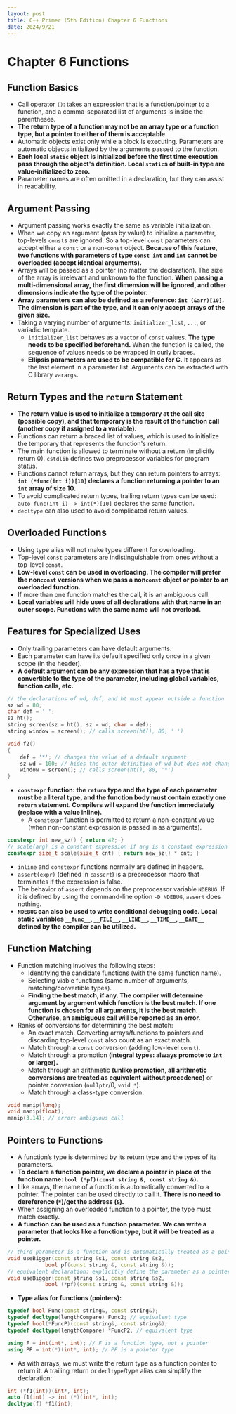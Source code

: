 ```yaml
---
layout: post
title: C++ Primer (5th Edition) Chapter 6 Functions
date: 2024/9/21
---
```


# Chapter 6 Functions

## Function Basics

- Call operator `()`: takes an expression that is a function/pointer to a function, and a comma-separated list of arguments is inside the parentheses.
- **The return type of a function may not be an array type or a function type, but a pointer to either of them is acceptable.**
- Automatic objects exist only while a block is executing. Parameters are automatic objects initialized by the arguments passed to the function.
- **Each local `static` object is initialized before the first time execution pass through the object's definition. Local `static`s of built-in type are value-initialized to zero.**
- Parameter names are often omitted in a declaration, but they can assist in readability.

## Argument Passing

- Argument passing works exactly the same as variable initialization.
- When we copy an argument (pass by value) to initialize a parameter, top-levels `const`s are ignored. So a top-level `const` parameters can accept either a `const` or a non-`const` object. **Because of this feature, two functions with parameters of type `const int` and `int` cannot be overloaded (accept identical arguments).**
- Arrays will be passed as a pointer (no matter the declaration). The size of the array is irrelevant and unknown to the function. **When passing a multi-dimensional array, the first dimension will be ignored, and other dimensions indicate the type of the pointer.**
- **Array parameters can also be defined as a reference: `int (&arr)[10]`. The dimension is part of the type, and it can only accept arrays of the given size.**
- Taking a varying number of arguments: `initializer_list`, `...`, or variadic template.
	- `initializer_list` behaves as a `vector` of `const` values. **The type needs to be specified beforehand.** When the function is called, the sequence of values needs to be wrapped in curly braces.
	- **Ellipsis parameters are used to be compatible for C.** It appears as the last element in a parameter list. Arguments can be extracted with C library `varargs`.

## Return Types and the `return` Statement

- **The return value is used to initialize a temporary at the call site (possible copy), and that temporary is the result of the function call (another copy if assigned to a variable).**
- Functions can return a braced list of values, which is used to initialize the temporary that represents the function's return.
- The main function is allowed to terminate without a return (implicitly return 0). `cstdlib` defines two preprocessor variables for program status.
- Functions cannot return arrays, but they can return pointers to arrays: **`int (*func(int i))[10]` declares a function returning a pointer to an `int` array of size 10.**
- To avoid complicated return types, trailing return types can be used: `auto func(int i) -> int(*)[10]` declares the same function.
- `decltype` can also used to avoid complicated return values.

## Overloaded Functions

- Using type alias will not make types different for overloading.
- Top-level `const` parameters are indistinguishable from ones without a top-level `const`.
- **Low-level `const` can be used in overloading. The compiler will prefer the non`const` versions when we pass a non`const` object or pointer to an overloaded function.**
- If more than one function matches the call, it is an ambiguous call.
- **Local variables will hide uses of all declarations with that name in an outer scope. Functions with the same name will not overload.**

## Features for Specialized Uses

- Only trailing parameters can have default arguments.
- Each parameter can have its default specified only once in a given scope (in the header).
- **A default argument can be any expression that has a type that is convertible to the type of the parameter, including global variables, function calls, etc.**

```cpp
// the declarations of wd, def, and ht must appear outside a function
sz wd = 80;
char def = ' ';
sz ht();
string screen(sz = ht(), sz = wd, char = def);
string window = screen(); // calls screen(ht(), 80, ' ')

void f2()
{
	def = '*'; // changes the value of a default argument
	sz wd = 100; // hides the outer definition of wd but does not change the default
	window = screen(); // calls screen(ht(), 80, '*')
}
```

- **`constexpr` function: the `return` type and the type of each parameter must be a literal type, and the function body must contain exactly one `return` statement. Compilers will expand the function immediately (replace with a value inline).**
	- A `constexpr` function is permitted to return a non-constant value (when non-constant expression is passed in as arguments).

```cpp
constexpr int new_sz() { return 42; }
// scale(arg) is a constant expression if arg is a constant expression
constexpr size_t scale(size_t cnt) { return new_sz() * cnt; }
```

- `inline` and `constexpr` functions normally are defined in headers.
- `assert(expr)` (defined in `cassert`) is a preprocessor macro that terminates if the expression is false.
- The behavior of `assert` depends on the preprocessor variable `NDEBUG`. If it is defined by using the command-line option `-D NDEBUG`, `assert` does nothing.
- **`NDEBUG` can also be used to write conditional debugging code. Local static variables `__func__`, `__FILE__`, `__LINE__`, `__TIME__`, `__DATE__` defined by the compiler can be utilized.**

## Function Matching

- Function matching involves the following steps:
	- Identifying the candidate functions (with the same function name).
	- Selecting viable functions (same number of arguments, matching/convertible types).
	- **Finding the best match, if any. The compiler will determine argument by argument which function is the best match. If one function is chosen for all arguments, it is the best match. Otherwise, an ambiguous call will be reported as an error.**
- Ranks of conversions for determining the best match:
	- An exact match. Converting arrays/functions to pointers and discarding top-level `const` also count as an exact match.
	- Match through a `const` conversion (adding low-level `const`).
	- Match through a promotion **(integral types: always promote to `int` or larger).**
	- Match through an arithmetic **(unlike promotion, all arithmetic conversions are treated as equivalent without precedence)** or pointer conversion (`nullptr`/0, `void *`).
	- Match through a class-type conversion.

```cpp
void manip(long);
void manip(float);
manip(3.14); // error: ambiguous call
```

## Pointers to Functions

- A function’s type is determined by its return type and the types of its parameters.
- **To declare a function pointer, we declare a pointer in place of the function name: `bool (*pf)(const string &, const string &)`.**
- Like arrays, the name of a function is automatically converted to a pointer. The pointer can be used directly to call it. **There is no need to dereference (`*`)/get the address (`&`).**
- When assigning an overloaded function to a pointer, the type must match exactly.
- **A function can be used as a function parameter. We can write a parameter that looks like a function type, but it will be treated as a pointer.**

```cpp
// third parameter is a function and is automatically treated as a pointer
void useBigger(const string &s1, const string &s2,
			bool pf(const string &, const string &));
// equivalent declaration: explicitly define the parameter as a pointer to function
void useBigger(const string &s1, const string &s2,
			bool (*pf)(const string &, const string &));
```

- **Type alias for functions (pointers):**

```cpp
typedef bool Func(const string&, const string&);
typedef decltype(lengthCompare) Func2; // equivalent type
typedef bool(*FuncP)(const string&, const string&);
typedef decltype(lengthCompare) *FuncP2; // equivalent type

using F = int(int*, int); // F is a function type, not a pointer
using PF = int(*)(int*, int); // PF is a pointer type
```

- As with arrays, we must write the return type as a function pointer to return it. A trailing return or `decltype`/type alias can simplify the declaration:

```cpp
int (*f1(int))(int*, int);
auto f1(int) -> int (*)(int*, int);
decltype(f) *f1(int);
```

